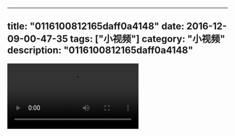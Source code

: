 
---
title: "0116100812165daff0a4148"
date: 2016-12-09-00-47-35
tags: ["小视频"]
category: "小视频"
description: "0116100812165daff0a4148"
---
<video src="http://ohtsqip0g.bkt.clouddn.com/0116100812165daff0a4148.mp4" controls="controls"></video>
